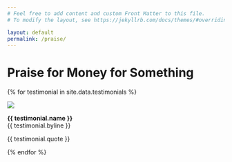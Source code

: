 ```yaml
---
# Feel free to add content and custom Front Matter to this file.
# To modify the layout, see https://jekyllrb.com/docs/themes/#overriding-theme-defaults

layout: default
permalink: /praise/
---
```


# Praise for Money for Something


{% for testimonial in site.data.testimonials %}

<img src="/assets/img/{{ testimonial.image }}">

<strong>{{ testimonial.name }}</strong><br>
{{ testimonial.byline }}

{{ testimonial.quote }}

{% endfor %}


